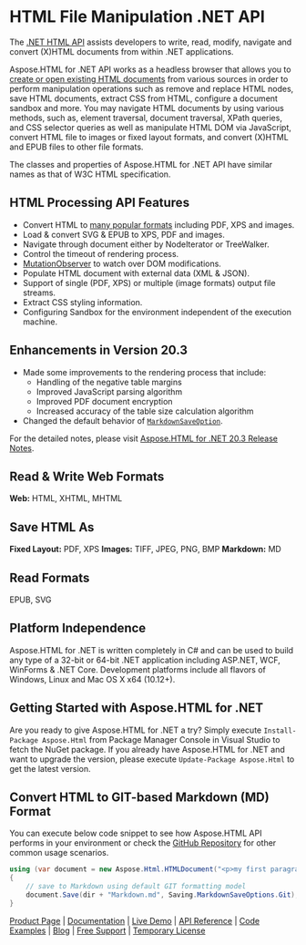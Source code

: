 # HTML File Manipulation .NET API

The [.NET HTML API](https://products.aspose.com/html/net) assists developers to write, read, modify, navigate and convert (X)HTML documents from within .NET applications.

Aspose.HTML for .NET API works as a headless browser that allows you to [create or open existing HTML documents](https://docs.aspose.com/display/htmlnet/Create+Document) from various sources in order to perform manipulation operations such as remove and replace HTML nodes, save HTML documents, extract CSS from HTML, configure a document sandbox and more. You may navigate HTML documents by using various methods, such as, element traversal, document traversal, XPath queries, and CSS selector queries as well as manipulate HTML DOM via JavaScript, convert HTML file to images or fixed layout formats, and convert (X)HTML and EPUB files to other file formats.

The classes and properties of Aspose.HTML for .NET API have similar names as that of W3C HTML specification.

## HTML Processing API Features

- Convert HTML to [many popular formats](https://docs.aspose.com/display/htmlnet/Supported+File+Formats) including PDF, XPS and images.
- Load & convert SVG & EPUB to XPS, PDF and images.
- Navigate through document either by NodeIterator or TreeWalker.
- Control the timeout of rendering process.
- [MutationObserver](https://docs.aspose.com/display/htmlnet/Working+with+MutationObserver) to watch over DOM modifications.
- Populate HTML document with external data (XML & JSON).
- Support of single (PDF, XPS) or multiple (image formats) output file streams.
- Extract CSS styling information.
- Configuring Sandbox for the environment independent of the execution machine.

## Enhancements in Version 20.3

- Made some improvements to the rendering process that include:
  - Handling of the negative table margins
  - Improved JavaScript parsing algorithm
  - Improved PDF document encryption
  - Increased accuracy of the table size calculation algorithm
- Changed the default behavior of [`MarkdownSaveOption`](https://apireference.aspose.com/net/html/aspose.html.saving/markdownsaveoptions).

For the detailed notes, please visit [Aspose.HTML for .NET 20.3 Release Notes](https://docs.aspose.com/display/htmlnet/Aspose.HTML+for+.NET+20.3+Release+Notes).

## Read & Write Web Formats

**Web:** HTML, XHTML, MHTML

## Save HTML As

**Fixed Layout:** PDF, XPS
**Images:** TIFF, JPEG, PNG, BMP
**Markdown:** MD

## Read Formats

EPUB, SVG

## Platform Independence

Aspose.HTML for .NET is written completely in C# and can be used to build any type of a 32-bit or 64-bit .NET application including ASP.NET, WCF, WinForms & .NET Core. Development platforms include all flavors of Windows, Linux and Mac OS X x64 (10.12+).

## Getting Started with Aspose.HTML for .NET

Are you ready to give Aspose.HTML for .NET a try? Simply execute `Install-Package Aspose.Html` from Package Manager Console in Visual Studio to fetch the NuGet package. If you already have Aspose.HTML for .NET and want to upgrade the version, please execute `Update-Package Aspose.Html` to get the latest version.

## Convert HTML to GIT-based Markdown (MD) Format

You can execute below code snippet to see how Aspose.HTML API performs in your environment or check the [GitHub Repository](https://github.com/aspose-html/Aspose.Html-for-.NET) for other common usage scenarios.

```csharp
using (var document = new Aspose.Html.HTMLDocument("<p>my first paragraph</p>", dir))
{
    // save to Markdown using default GIT formatting model
    document.Save(dir + "Markdown.md", Saving.MarkdownSaveOptions.Git);
}
```

[Product Page](https://products.aspose.com/html/net) | [Documentation](https://docs.aspose.com/display/htmlnet/Home) | [Live Demo](https://products.aspose.app/html/family) | [API Reference](https://apireference.aspose.com/net/html) | [Code Examples](https://github.com/aspose-html/Aspose.Html-for-.NET) | [Blog](https://blog.aspose.com/category/html/) | [Free Support](https://forum.aspose.com/c/html) |  [Temporary License](https://purchase.aspose.com/temporary-license)
